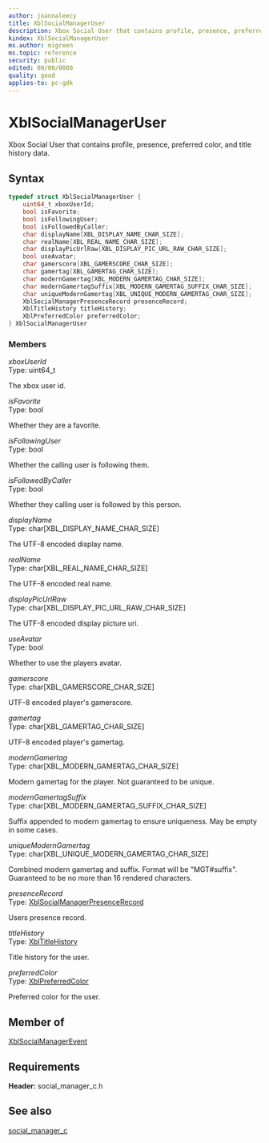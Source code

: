 ```yaml
---
author: joannaleecy
title: XblSocialManagerUser
description: Xbox Social User that contains profile, presence, preferred color, and title history data.
kindex: XblSocialManagerUser
ms.author: migreen
ms.topic: reference
security: public
edited: 00/00/0000
quality: good
applies-to: pc-gdk
---
```


# XblSocialManagerUser  

Xbox Social User that contains profile, presence, preferred color, and title history data.  

## Syntax  
  
```cpp
typedef struct XblSocialManagerUser {  
    uint64_t xboxUserId;  
    bool isFavorite;  
    bool isFollowingUser;  
    bool isFollowedByCaller;  
    char displayName[XBL_DISPLAY_NAME_CHAR_SIZE];  
    char realName[XBL_REAL_NAME_CHAR_SIZE];  
    char displayPicUrlRaw[XBL_DISPLAY_PIC_URL_RAW_CHAR_SIZE];  
    bool useAvatar;  
    char gamerscore[XBL_GAMERSCORE_CHAR_SIZE];  
    char gamertag[XBL_GAMERTAG_CHAR_SIZE];  
    char modernGamertag[XBL_MODERN_GAMERTAG_CHAR_SIZE];  
    char modernGamertagSuffix[XBL_MODERN_GAMERTAG_SUFFIX_CHAR_SIZE];  
    char uniqueModernGamertag[XBL_UNIQUE_MODERN_GAMERTAG_CHAR_SIZE];  
    XblSocialManagerPresenceRecord presenceRecord;  
    XblTitleHistory titleHistory;  
    XblPreferredColor preferredColor;  
} XblSocialManagerUser  
```
  
### Members  
  
*xboxUserId*  
Type: uint64_t  
  
The xbox user id.
  
*isFavorite*  
Type: bool  
  
Whether they are a favorite.
  
*isFollowingUser*  
Type: bool  
  
Whether the calling user is following them.
  
*isFollowedByCaller*  
Type: bool  
  
Whether they calling user is followed by this person.
  
*displayName*  
Type: char[XBL_DISPLAY_NAME_CHAR_SIZE]  
  
The UTF-8 encoded display name.
  
*realName*  
Type: char[XBL_REAL_NAME_CHAR_SIZE]  
  
The UTF-8 encoded real name.
  
*displayPicUrlRaw*  
Type: char[XBL_DISPLAY_PIC_URL_RAW_CHAR_SIZE]  
  
The UTF-8 encoded display picture uri.
  
*useAvatar*  
Type: bool  
  
Whether to use the players avatar.
  
*gamerscore*  
Type: char[XBL_GAMERSCORE_CHAR_SIZE]  
  
UTF-8 encoded player's gamerscore.
  
*gamertag*  
Type: char[XBL_GAMERTAG_CHAR_SIZE]  
  
UTF-8 encoded player's gamertag.
  
*modernGamertag*  
Type: char[XBL_MODERN_GAMERTAG_CHAR_SIZE]  
  
Modern gamertag for the player. Not guaranteed to be unique.
  
*modernGamertagSuffix*  
Type: char[XBL_MODERN_GAMERTAG_SUFFIX_CHAR_SIZE]  
  
Suffix appended to modern gamertag to ensure uniqueness. May be empty in some cases.
  
*uniqueModernGamertag*  
Type: char[XBL_UNIQUE_MODERN_GAMERTAG_CHAR_SIZE]  
  
Combined modern gamertag and suffix. Format will be "MGT#suffix". Guaranteed to be no more than 16 rendered characters.
  
*presenceRecord*  
Type: [XblSocialManagerPresenceRecord](xblsocialmanagerpresencerecord.md)  
  
Users presence record.
  
*titleHistory*  
Type: [XblTitleHistory](xbltitlehistory.md)  
  
Title history for the user.
  
*preferredColor*  
Type: [XblPreferredColor](xblpreferredcolor.md)  
  
Preferred color for the user.
  
## Member of
  
[XblSocialManagerEvent](xblsocialmanagerevent.md)
  
## Requirements  
  
**Header:** social_manager_c.h
  
## See also  
[social_manager_c](../social_manager_c_members.md)  
  
  